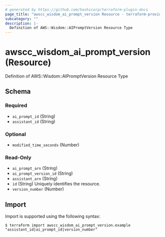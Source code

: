 ```yaml
---
# generated by https://github.com/hashicorp/terraform-plugin-docs
page_title: "awscc_wisdom_ai_prompt_version Resource - terraform-provider-awscc"
subcategory: ""
description: |-
  Definition of AWS::Wisdom::AIPromptVersion Resource Type
---
```


# awscc_wisdom_ai_prompt_version (Resource)

Definition of AWS::Wisdom::AIPromptVersion Resource Type



<!-- schema generated by tfplugindocs -->
## Schema

### Required

- `ai_prompt_id` (String)
- `assistant_id` (String)

### Optional

- `modified_time_seconds` (Number)

### Read-Only

- `ai_prompt_arn` (String)
- `ai_prompt_version_id` (String)
- `assistant_arn` (String)
- `id` (String) Uniquely identifies the resource.
- `version_number` (Number)

## Import

Import is supported using the following syntax:

```shell
$ terraform import awscc_wisdom_ai_prompt_version.example "assistant_id|ai_prompt_id|version_number"
```

